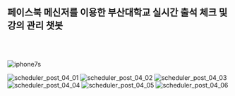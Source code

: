 ## 페이스북 메신저를 이용한 부산대학교 실시간 출석 체크 및 강의 관리 챗봇
</br>
</br>

![iphone7s](https://user-images.githubusercontent.com/41365432/216916374-0d0aa2eb-0288-42ba-8417-6118ed6f30f6.gif)


![scheduler_post_04_01](https://user-images.githubusercontent.com/41365432/216915079-01569fb1-c0df-41a5-b526-5a1d41855dab.jpg)
![scheduler_post_04_02](https://user-images.githubusercontent.com/41365432/216915094-20c688c7-e5f4-4275-b3cc-808f1c540daf.jpg)
![scheduler_post_04_03](https://user-images.githubusercontent.com/41365432/216915111-4ea16e0b-2897-42ad-816a-f2401a8ae061.jpg)
![scheduler_post_04_04](https://user-images.githubusercontent.com/41365432/216915123-d7053d93-54dd-4620-b822-aa0b7d7d704f.jpg)
![scheduler_post_04_05](https://user-images.githubusercontent.com/41365432/216915135-9a04ff34-fc75-4d3a-bfae-2e8e83650c26.jpg)
![scheduler_post_04_06](https://user-images.githubusercontent.com/41365432/216915142-59b148c3-3f44-4408-9459-9021913ee802.jpg)
